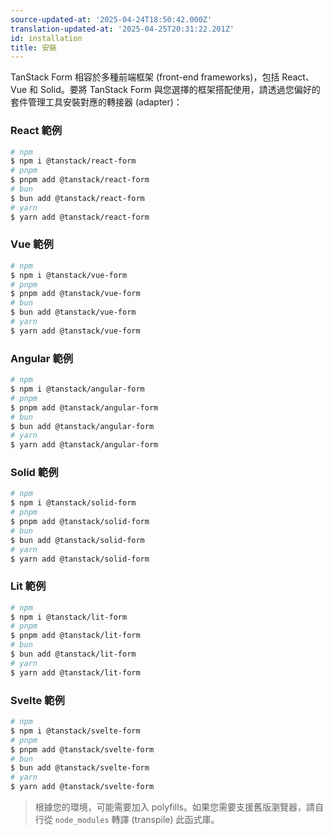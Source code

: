 ```yaml
---
source-updated-at: '2025-04-24T18:50:42.000Z'
translation-updated-at: '2025-04-25T20:31:22.201Z'
id: installation
title: 安裝
---
```

TanStack Form 相容於多種前端框架 (front-end frameworks)，包括 React、Vue 和 Solid。要將 TanStack Form 與您選擇的框架搭配使用，請透過您偏好的套件管理工具安裝對應的轉接器 (adapter)：

### React 範例

```bash
# npm
$ npm i @tanstack/react-form
# pnpm
$ pnpm add @tanstack/react-form
# bun
$ bun add @tanstack/react-form
# yarn
$ yarn add @tanstack/react-form
```

### Vue 範例

```bash
# npm
$ npm i @tanstack/vue-form
# pnpm
$ pnpm add @tanstack/vue-form
# bun
$ bun add @tanstack/vue-form
# yarn
$ yarn add @tanstack/vue-form
```

### Angular 範例

```bash
# npm
$ npm i @tanstack/angular-form
# pnpm
$ pnpm add @tanstack/angular-form
# bun
$ bun add @tanstack/angular-form
# yarn
$ yarn add @tanstack/angular-form
```

### Solid 範例

```bash
# npm
$ npm i @tanstack/solid-form
# pnpm
$ pnpm add @tanstack/solid-form
# bun
$ bun add @tanstack/solid-form
# yarn
$ yarn add @tanstack/solid-form
```

### Lit 範例

```bash
# npm
$ npm i @tanstack/lit-form
# pnpm
$ pnpm add @tanstack/lit-form
# bun
$ bun add @tanstack/lit-form
# yarn
$ yarn add @tanstack/lit-form
```

### Svelte 範例

```bash
# npm
$ npm i @tanstack/svelte-form
# pnpm
$ pnpm add @tanstack/svelte-form
# bun
$ bun add @tanstack/svelte-form
# yarn
$ yarn add @tanstack/svelte-form
```

> 根據您的環境，可能需要加入 polyfills。如果您需要支援舊版瀏覽器，請自行從 `node_modules` 轉譯 (transpile) 此函式庫。
